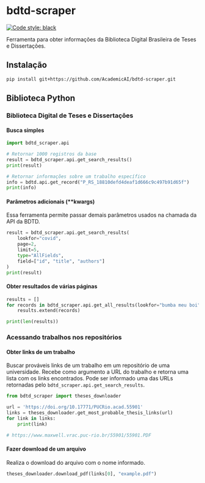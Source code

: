 # bdtd-scraper
[![Code style: black](https://img.shields.io/badge/code%20style-black-000000.svg)](https://github.com/psf/black)

Ferramenta para obter informações da Biblioteca Digital Brasileira de Teses e Dissertações.

## Instalação

```sh
pip install git+https://github.com/AcademicAI/bdtd-scraper.git
```

## Biblioteca Python

### Biblioteca Digital de Teses e Dissertações
#### Busca simples
```python
import bdtd_scraper.api

# Retornar 1000 registros da base
result = bdtd_scraper.api.get_search_results()
print(result)

# Retornar informações sobre um trabalho específico
info = bdtd.api.get_record("P_RS_18810defd4deaf1d666c9c497b91d65f")
print(info)
```

#### Parâmetros adicionais (**kwargs)

Essa ferramenta permite passar demais parâmetros usados na chamada da API da BDTD.

```python
result = bdtd_scraper.api.get_search_results(
    lookfor="covid",
    page=2,
    limit=5,
    type="AllFields",
    field=["id", "title", "authors"]
)
print(result)
```

#### Obter resultados de várias páginas
```python
results = []
for records in bdtd_scraper.api.get_all_results(lookfor="bumba meu boi", limit=100):
    results.extend(records)

print(len(results))
```

### Acessando trabalhos nos repositórios
#### Obter links de um trabalho

Buscar prováveis links de um trabalho em um repositório de uma universidade. Recebe como argumento a URL do trabalho e retorna uma lista com os links encontrados. Pode ser informado uma das URLs retornadas pelo `bdtd_scraper.api.get_search_results`.

```python
from bdtd_scraper import theses_downloader

url = 'https://doi.org/10.17771/PUCRio.acad.55901'
links = theses_downloader.get_most_probable_thesis_links(url)
for link in links:
    print(link)

# https://www.maxwell.vrac.puc-rio.br/55901/55901.PDF
```
#### Fazer download de um arquivo

Realiza o download do arquivo com o nome informado.

```python
theses_downloader.download_pdf(links[0], "example.pdf")
```
